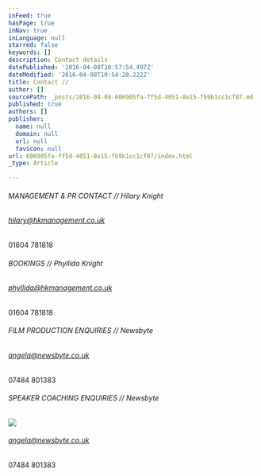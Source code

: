 ```yaml
---
inFeed: true
hasPage: true
inNav: true
inLanguage: null
starred: false
keywords: []
description: Contact details
datePublished: '2016-04-08T10:57:54.497Z'
dateModified: '2016-04-08T10:54:28.222Z'
title: Contact //
author: []
sourcePath: _posts/2016-04-08-606905fa-ff5d-4051-8e15-fb9b1cc1cf87.md
published: true
authors: []
publisher:
  name: null
  domain: null
  url: null
  favicon: null
url: 606905fa-ff5d-4051-8e15-fb9b1cc1cf87/index.html
_type: Article

---
```

###### MANAGEMENT & PR CONTACT // Hilary Knight

###### hilary@hkmanagement.co.uk   
01604 781818

###### BOOKINGS // Phyllida Knight 

###### phyllida@hkmanagement.co.uk  
01604 781818

###### FILM PRODUCTION ENQUIRIES // Newsbyte

###### angela@newsbyte.co.uk  
07484 801383

###### SPEAKER COACHING ENQUIRIES // Newsbyte
![](https://the-grid-user-content.s3-us-west-2.amazonaws.com/4862eb63-a76d-4b1c-8b96-664e166874cc.jpg)

###### angela@newsbyte.co.uk  
07484 801383